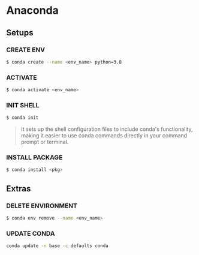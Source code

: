 <link rel="stylesheet" href="../../stylesheet.css">

# Anaconda

## Setups

### CREATE ENV

```sh
$ conda create --name <env_name> python=3.8
```

### ACTIVATE

```sh
$ conda activate <env_name>
```

### INIT SHELL

```sh
$ conda init 
```

> It sets up the shell configuration files to include conda's functionality, making it easier to use conda commands directly in your command prompt or terminal.


### INSTALL PACKAGE

```sh
$ conda install <pkg>
```

## Extras

### DELETE ENVIRONMENT
```sh
$ conda env remove --name <env_name>
```

### UPDATE CONDA
```sh
conda update -n base -c defaults conda
```